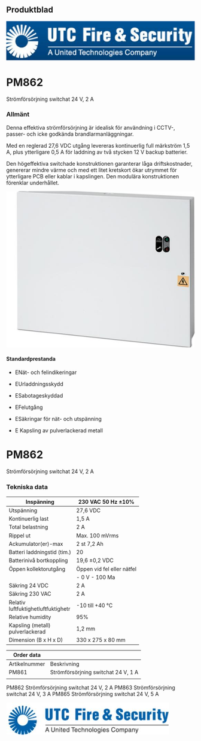 ## Produktblad

![](_page_0_Picture_1.jpeg)

# PM862

Strömförsörjning switchat 24 V, 2 A

### Allmänt

Denna effektiva strömförsörjning är idealisk för användning i CCTV-, passer- och icke godkända brandlarmanläggningar.

Med en reglerad 27,6 VDC utgång levereras kontinuerlig full märkström 1,5 A, plus ytterligare 0,5 A för laddning av två stycken 12 V backup batterier.

Den högeffektiva switchade konstruktionen garanterar låga driftskostnader, genererar mindre värme och med ett litet kretskort ökar utrymmet för ytterligare PCB eller kablar i kapslingen. Den modulära konstruktionen förenklar underhållet.

![](_page_0_Picture_8.jpeg)

#### Standardprestanda

- ENät- och felindikeringar
- EUrladdningsskydd
- ESabotageskyddad
- EFelutgång

- ESäkringar för nät- och utspänning
- E Kapsling av pulverlackerad metall

# PM862

Strömförsörjning switchat 24 V, 2 A

### Tekniska data

| Inspänning                             | 230 VAC 50 Hz ±10%         |
|----------------------------------------|----------------------------|
| Utspänning                             | 27,6 VDC                   |
| Kontinuerlig last                      | 1,5 A                      |
| Total belastning                       | 2 A                        |
| Rippel ut                              | Max. 100 mVrms             |
| Ackumulator(er)-max                    | 2 st 7,2 Ah                |
| Batteri laddningstid (tim.)            | 20                         |
| Batterinivå bortkoppling               | 19,6 ±0,2 VDC              |
| Öppen kollektorutgång                  | Öppen vid fel eller nätfel |
|                                        | - 0 V - 100 Ma             |
| Säkring 24 VDC                         | 2 A                        |
| Säkring 230 VAC                        | 2 A                        |
| Relativ<br>luftfuktighetluftfuktighetr | -10 till +40 °C            |
| Relative humidity                      | 95%                        |
| Kapsling (metall)<br>pulverlackerad    | 1,2 mm                     |
| Dimension (B x H x D)                  | 330 x 275 x 80 mm          |

| Order data    |                                     |
|---------------|-------------------------------------|
| Artikelnummer | Beskrivning                         |
| PM861         | Strömförsörjning switchat 24 V, 1 A |
|               |                                     |

PM862 Strömförsörjning switchat 24 V, 2 A PM863 Strömförsörjning switchat 24 V, 3 A PM865 Strömförsörjning switchat 24 V, 5 A

![](_page_1_Picture_7.jpeg)